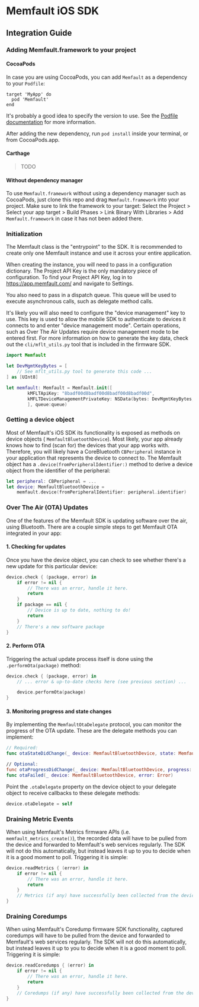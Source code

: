 # Memfault iOS SDK

## Integration Guide

### Adding Memfault.framework to your project

#### CocoaPods

In case you are using CocoaPods, you can add `Memfault` as a dependency to your `Podfile`:

```
target 'MyApp' do
  pod 'Memfault'
end
```

It's probably a good idea to specify the version to use. See the [Podfile documentation] for more
information. 

After adding the new dependency, run `pod install` inside your terminal, or from CocoaPods.app.

#### Carthage

> TODO

#### Without dependency manager

To use `Memfault.framework` without using a dependency manager such as CocoaPods, just clone this
repo and drag `Memfault.framework` into your project. Make sure to link the framework to your target:
Select the Project > Select your app target > Build Phases > Link Binary With Libraries >
Add `Memfault.framework` in case it has not been added there.

### Initialization

The Memfault class is the "entrypoint" to the SDK. It is recommended to create only one Memfault
instance and use it across your entire application.

When creating the instance, you will need to pass
in a configuration dictionary. The Project API Key is the only mandatory piece of configuration. To find
your Project API Key, log in to https://app.memfault.com/ and navigate to Settings.

You also need to pass in a dispatch queue. This queue will be used to execute asynchronous calls,
such as delegate method calls.

It's likely you will also need to configure the "device management" key to use. This key is used to allow the mobile
SDK to authenticate to devices it connects to and enter "device management mode". Certain operations, such as
Over The Air Updates require device management mode to be entered first. For more information on how to generate the
key data, check out the `cli/mflt_utils.py` tool that is included in the firmware SDK.

```swift
import Memfault

let DevMgmtKeyBytes = [
    // See mflt_utils.py tool to generate this code ...
] as [UInt8]

let memfault: Memfault = Memfault.init([
        kMFLTApiKey: "8badf00d8badf00d8badf00d8badf00d",
        kMFLTDeviceManagementPrivateKey: NSData(bytes: DevMgmtKeyBytes, length: DevMgmtKeyBytes.count),
        ], queue:queue)
```

### Getting a device object

Most of Memfault's iOS SDK its functionality is exposed as methods on device objects (
`MemfaultBluetoothDevice`). Most likely, your app already knows how to find (scan for) the devices that your app
works with.
Therefore, you will likely have a CoreBluetooth `CBPeripheral` instance in your application that
represents the device to connect to. The Memfault object has a `.device(fromPeripheralIdentifier:)`
method to derive a device object from the identifier of the peripheral:

```swift
let peripheral: CBPeripheral = ...
let device: MemfaultBluetoothDevice =
    memfault.device(fromPeripheralIdentifier: peripheral.identifier)
```

### Over The Air (OTA) Updates

One of the features of the Memfault SDK is updating software over the air, using Bluetooth.
There are a couple simple steps to get Memfault OTA integrated in your app:

#### 1. Checking for updates

Once you have the device object, you can check to see whether there's a new update for this
particular device:

```swift
device.check { (package, error) in
    if error != nil {
        // There was an error, handle it here.
        return
    }
    if package == nil {
        // Device is up to date, nothing to do!
        return
    }
    // There's a new software package
}

```

#### 2. Perform OTA

Triggering the actual update process itself is done using the `.performOta(package)` method:

```swift
device.check { (package, error) in
    // ... error & up-to-date checks here (see previous section) ...

    device.performOta(package)
}
```

#### 3. Monitoring progress and state changes

By implementing the `MemfaultOtaDelegate` protocol, you can monitor the progress of the OTA update.
These are the delegate methods you can implement:

```swift
// Required:
func otaStateDidChange(_ device: MemfaultBluetoothDevice, state: MemfaultOtaState)

// Optional:
func otaProgressDidChange(_ device: MemfaultBluetoothDevice, progress: Double)
func otaFailed(_ device: MemfaultBluetoothDevice, error: Error)
```

Point the `.otaDelegate` property on the device object to your delegate object to receive callbacks
to these delegate methods:

```swift
device.otaDelegate = self
```

### Draining Metric Events

When using Memfault's Metrics firmware APIs (i.e. `memfault_metrics_create()`), the recorded data will
have to be pulled from the device and forwarded to Memfault's web services regularly. The SDK will not do this
automatically, but instead leaves it up to you to decide when it is a good moment to poll. Triggering it is simple:

```swift
device.readMetrics { (error) in
    if error != nil {
        // There was an error, handle it here.
        return
    }
    // Metrics (if any) have successfully been collected from the device and sent to Memfault's web services.
}
``` 

### Draining Coredumps

When using Memfault's Coredump firmware SDK functionality, captured coredumps will
have to be pulled from the device and forwarded to Memfault's web services regularly. The SDK will not do this
automatically, but instead leaves it up to you to decide when it is a good moment to poll. Triggering it is simple:

```swift
device.readCoredumps { (error) in
    if error != nil {
        // There was an error, handle it here.
        return
    }
    // Coredumps (if any) have successfully been collected from the device and sent to Memfault's web services.
}
``` 

[Podfile documentation]: https://guides.cocoapods.org/syntax/podfile.html#pod
